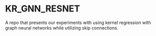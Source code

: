 # KR_GNN_RESNET
A repo that presents our experiments with using kernel regression with graph neural networks while utilizing skip connections.
